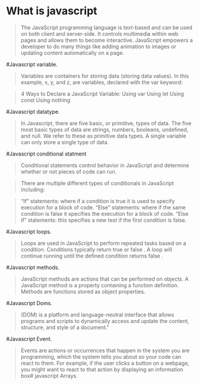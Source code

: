 # What is javascript

> The JavaScript programming language is text-based and can be used on both client and server-side. It controls multimedia within web pages and allows them to become interactive. JavaScript empowers a developer to do many things like adding animation to images or updating content automatically on a page. 

#Javascript variable.

>Variables are containers for storing data (storing data values).
In this example, x, y, and z, are variables, declared with the var keyword:

>4 Ways to Declare a JavaScript Variable:
Using var
Using let
Using const
Using nothing

#Javascript datatype.

>In Javascript, there are five basic, or primitive, types of data. The five most basic types of data are strings, numbers, booleans, undefined, and null. We refer to these as primitive data types. A single variable can only store a single type of data.

#Javascript conditional statment

> Conditional statements control behavior in JavaScript and determine whether or not pieces of code can run.

>There are multiple different types of conditionals in JavaScript including:

>“If” statements: where if a condition is true it is used to specify execution for a block of code.
>“Else” statements: where if the same condition is false it specifies the execution for a block of code.
>“Else if” statements: this specifies a new test if the first condition is false.

#Javascript loops.

> Loops are used in JavaScript to perform repeated tasks based on a condition. Conditions typically return true or false . A loop will continue running until the defined condition returns false .

#Javascript methods.

> JavaScript methods are actions that can be performed on objects. A JavaScript method is a property containing a function definition. Methods are functions stored as object properties.


#Javascript Doms.

> (DOM) is a platform and language-neutral interface that allows programs and scripts to dynamically access and update the content, structure, and style of a document."

#Javascript Event.

> Events are actions or occurrences that happen in the system you are programming, which the system tells you about so your code can react to them. For example, if the user clicks a button on a webpage, you might want to react to that action by displaying an information box# javascript Arrays.



